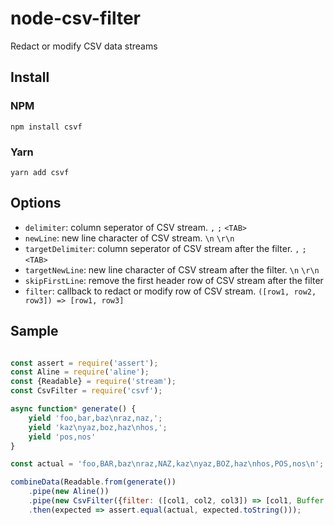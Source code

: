 # node-csv-filter

Redact or modify CSV data streams

## Install

### NPM

```
npm install csvf
```

### Yarn

```
yarn add csvf
```

## Options

- `delimiter`: column seperator of CSV stream. `,` `;` `<TAB>`
- `newLine`: new line character of CSV stream. `\n` `\r\n`
- `targetDelimiter`: column seperator of CSV stream after the filter. `,` `;` `<TAB>`
- `targetNewLine`: new line character of CSV stream after the filter.  `\n` `\r\n`
- `skipFirstLine`: remove the first header row of CSV stream after the filter
- `filter`: callback to redact or modify row of CSV stream. `([row1, row2, row3]) => [row1, row3]`


## Sample
```javascript

const assert = require('assert');
const Aline = require('aline');
const {Readable} = require('stream');
const CsvFilter = require('csvf');

async function* generate() {
    yield 'foo,bar,baz\nraz,naz,';
    yield 'kaz\nyaz,boz,haz\nhos,';
    yield 'pos,nos'
}

const actual = 'foo,BAR,baz\nraz,NAZ,kaz\nyaz,BOZ,haz\nhos,POS,nos\n';

combineData(Readable.from(generate())
    .pipe(new Aline())
    .pipe(new CsvFilter({filter: ([col1, col2, col3]) => [col1, Buffer.from(col2.toString().toUpperCase()), col3]})))
    .then(expected => assert.equal(actual, expected.toString()));

```
